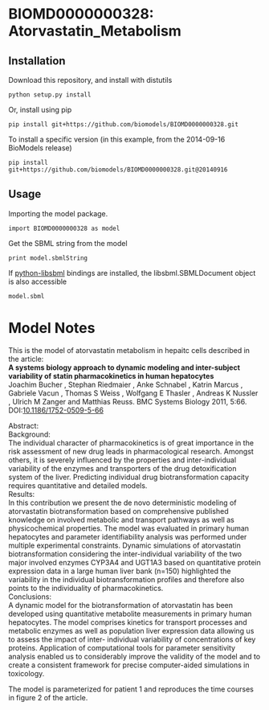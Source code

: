 # BIOMD0000000328: Atorvastatin_Metabolism

## Installation

Download this repository, and install with distutils

`python setup.py install`

Or, install using pip

`pip install git+https://github.com/biomodels/BIOMD0000000328.git`

To install a specific version (in this example, from the 2014-09-16 BioModels release)

`pip install git+https://github.com/biomodels/BIOMD0000000328.git@20140916`

## Usage

Importing the model package.

`import BIOMD0000000328 as model`

Get the SBML string from the model

`print model.sbmlString`

If [python-libsbml](https://pypi.python.org/pypi/python-libsbml) bindings are
installed, the libsbml.SBMLDocument object is also accessible

`model.sbml`


# Model Notes


This is the model of atorvastatin metabolism in hepaitc cells described in the
article:  
**A systems biology approach to dynamic modeling and inter-subject variability of statin pharmacokinetics in human hepatocytes**   
Joachim Bucher , Stephan Riedmaier , Anke Schnabel , Katrin Marcus , Gabriele
Vacun , Thomas S Weiss , Wolfgang E Thasler , Andreas K Nussler , Ulrich M
Zanger and Matthias Reuss. BMC Systems Biology 2011, 5:66.
DOI:[10.1186/1752-0509-5-66](http://dx.doi.org/10.1186/1752-0509-5-66)

Abstract:  
Background:  
The individual character of pharmacokinetics is of great importance in the
risk assessment of new drug leads in pharmacological research. Amongst others,
it is severely influenced by the properties and inter-individual variability
of the enzymes and transporters of the drug detoxification system of the
liver. Predicting individual drug biotransformation capacity requires
quantitative and detailed models.  
Results:  
In this contribution we present the de novo deterministic modeling of
atorvastatin biotransformation based on comprehensive published knowledge on
involved metabolic and transport pathways as well as physicochemical
properties. The model was evaluated in primary human hepatocytes and parameter
identifiability analysis was performed under multiple experimental
constraints. Dynamic simulations of atorvastatin biotransformation considering
the inter-individual variability of the two major involved enzymes CYP3A4 and
UGT1A3 based on quantitative protein expression data in a large human liver
bank (n=150) highlighted the variability in the individual biotransformation
profiles and therefore also points to the individuality of pharmacokinetics.  
Conclusions:  
A dynamic model for the biotransformation of atorvastatin has been developed
using quantitative metabolite measurements in primary human hepatocytes. The
model comprises kinetics for transport processes and metabolic enzymes as well
as population liver expression data allowing us to assess the impact of inter-
individual variability of concentrations of key proteins. Application of
computational tools for parameter sensitivity analysis enabled us to
considerably improve the validity of the model and to create a consistent
framework for precise computer-aided simulations in toxicology.

The model is parameterized for patient 1 and reproduces the time courses in
figure 2 of the article.


